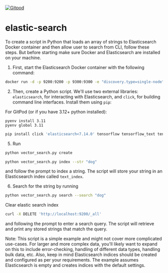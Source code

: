 [![Gitpod](https://img.shields.io/badge/Gitpod-ready--to--code-blue?logo=gitpod)](https://gitpod.io/#https://github.com/konard/elastic-search)

# elastic-search

To create a script in Python that loads an array of strings to Elasticsearch Docker container and then allow user to search from CLI, follow these steps. But before starting make sure Docker and Elasticsearch are installed on your machine.  

1. First, start the Elasticsearch Docker container with the following command: 

```bash
docker run -d -p 9200:9200 -p 9300:9300 -e "discovery.type=single-node" docker.elastic.co/elasticsearch/elasticsearch:7.13.1
```

2. Then, create a Python script. We'll use two external libraries: `elasticsearch`, for interacting with Elasticsearch, and `click`, for building command line interfaces. Install them using `pip`:

For GitPod (or if you have 3.12+ python installed):
```
pyenv install 3.11
pyenv global 3.11
```

```bash
pip install click 'elasticsearch<7.14.0' tensorflow tensorflow_text tensorflow_hub
```

5. Run

```bash
python vector_search.py create
```

```bash
python vector_search.py index --str "dog"
```

and follow the prompt to index a string. The script will store your string in an Elasticsearch index called `text_index`.

6. Search for the string by running

```bash
python vector_search.py search --search "dog"
```

Clear elastic search index

```bash
curl -X DELETE 'http://localhost:9200/_all'
```

and following the prompt to enter a search query. The script will retrieve and print any stored strings that match the query.

Note: This script is a simple example and might not cover more complicated use-cases. For larger and more complex data, you'll likely want to expand on this to include error-checking, handling of different data types, handling bulk data, etc. Also, keep in mind Elasticsearch indices should be created and configured as per your requirements. The example assumes Elasticsearch is empty and creates indices with the default settings.
